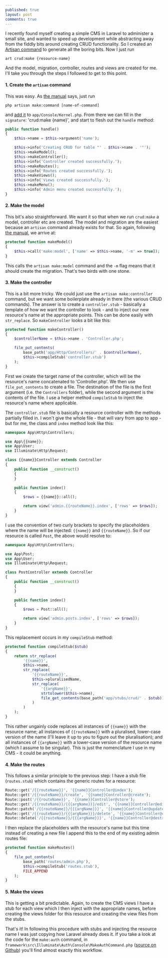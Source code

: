 ```yaml
---
published: true
layout: post
comments: true
---
```


I recently found myself creating a simple CMS in Laravel to administer a small site, and wanted to speed up development while abstracting away from the fiddly bits around creating CRUD functionality. So I created an [Artisan command](https://laravel.com/docs/5.4/artisan) to generate all the boring bits. Now I just run

```
art crud:make {resource-name}
```

And the model, migration, controller, routes and views are created for me. I'll take you through the steps I followed to get to this point.

#### 1. Create the `artisan` command

This was easy. As [the manual](https://laravel.com/docs/5.4/artisan#writing-commands) says, just run

```
php artisan make:command [name-of-command]
```

and [add it](https://laravel.com/docs/5.4/artisan#registering-commands) to `app/Console/Kernel.php`. From there we can fill in the `signature`: 'crud:make {name}', and start to flesh out the `handle` method:

```php
public function handle()
{
    $this->name = $this->argument('name');

    $this->info('Creating CRUD for table "' . $this->name . '"');
    $this->makeModel();
    $this->makeController();
    $this->info('Controller created successfully.');
    $this->makeRoutes();
    $this->info('Routes created successfully.');
    $this->makeViews();
    $this->info('Views created successfully.');
    $this->makeMenu();
    $this->info('Admin menu created successfully.');
}
```

#### 2. Make the model

This bit's also straightforward. We want it so that when we run `crud:make` a model, controller etc are created. The model and migration are the easiest because an `artisan` command already exists for that. So again, following [the manual](https://laravel.com/docs/5.4/artisan#programmatically-executing-commands), we arrive at:

```php
protected function makeModel()
{
    $this->call('make:model', ['name' => $this->name, '-m' => true]);
}
```

This calls the `artisan make:model` command and the `-m` flag means that it should create the migration. That's two birds with one stone.

#### 3. Make the controller

This is a bit more tricky. We could just use the `artisan make:controller` command, but we want some boilerplate already in there (the various CRUD commands). The answer is to create a `controller.stub` - basically a template of how we want the controller to look - and to inject our new resource's name at the appropriate points. This can be done easily with `str_replace`. So `makeController` looks a bit like this:

```php
protected function makeController()
{
    $controllerName = $this->name . 'Controller.php';

    file_put_contents(
        base_path('app/Http/Controllers/' . $controllerName),
        $this->compileStub('controller.stub')
    );
}
```

First we create the target name of the controller, which will be the resource's name concatenated to 'Controller.php'. We then use `file_put_contents` to create a file. The destination of the file is the first argument (i.e. the `Controllers` folder), while the second argument is the contents of the file. I use a helper method `compileStub` to inject the resource's name where applicable.

The `controller.stub` file is basically a resource controller with the methods partially filled in. I won't give the whole file - that will vary from app to app - but for me, the class and `index` method look like this:

```php
namespace App\Http\Controllers;

use App\{{name}};
use App\User;
use Illuminate\Http\Request;

class {{name}}Controller extends Controller
{
    public function __construct()
    {
    }

    public function index()
    {
        $rows = {{name}}::all();

        return view('admin.{{routeName}}.index', ['rows' => $rows]);
    }
}
```

I use the convention of two curly brackets to specify the placeholders where the name will be injected: `{{name}}` and `{{routeName}}`. So if our resource is called `Post`, the above would resolve to:

```php
namespace App\Http\Controllers;

use App\Post;
use App\User;
use Illuminate\Http\Request;

class PostController extends Controller
{
    public function __construct()
    {
    }

    public function index()
    {
        $rows = Post::all();

        return view('admin.posts.index', ['rows' => $rows]);
    }
}
```

This replacement occurs in my `compileStub` method:

```php
protected function compileStub($stub)
{
    return str_replace(
        '{{name}}',
        $this->name,
        str_replace(
            '{{routeName}}',
            $this->pluralisedName,
            str_replace(
                '{{argName}}',
                strtolower($this->name),
                file_get_contents(base_path('app/stubs/crud/' . $stub))
            )
        )
    );
}
```

This rather ungainly code replaces all instances of `{{name}}` with the resource name; all instances of `{{routeName}}` with a pluralised, lower-case version of the name (I'll leave it up to you to figure out the pluralisation); and all instances of `{{argName}}` with a lower-case version of the resource name (which I assume to be singular). This is just the nomenclature I use in my CMS - it could be anything.

#### 4. Make the routes

This follows a similar principle to the previous step: I have a stub file (`routes.stub`) which contains the generic routes for a resource:

```php
Route::get('/{{routeName}}', '{{name}}Controller@index');
Route::get('/{{routeName}}/create', '{{name}}Controller@create');
Route::post('/{{routeName}}', '{{name}}Controller@store');
Route::get('/{{routeName}}/{{{argName}}}/edit', '{{name}}Controller@edit');
Route::patch('/{{routeName}}/{{{argName}}}', '{{name}}Controller@update');
Route::get('/{{routeName}}/{{{argName}}}/delete', '{{name}}Controller@confirmDelete');
Route::delete('/{{routeName}}/{{{argName}}}', '{{name}}Controller@destroy');
```

I then replace the placeholders with the resource's name but this time instead of creating a new file I append this to the end of my existing admin routes file:

```php
protected function makeRoutes()
{
    file_put_contents(
        base_path('routes/admin.php'),
        $this->compileStub('routes.stub'),
        FILE_APPEND
    );
}
```

#### 5. Make the views

This is getting a bit predictable. Again, to create the CMS views I have a stub for each view which I then inject with the appropriate names, before creating the views folder for this resource and creating the view files from the stubs.

That's it! In following this procedure with stubs and injecting the resource name I was just copying how Laravel already does it. If you take a look at the code for the `make:auth` command, in `framework\src\Illuminate\Auth\Console\MakeAuthCommand.php` ([source on Github](https://github.com/laravel/framework/blob/5.4/src/Illuminate/Auth/Console/MakeAuthCommand.php)) you'll find almost exactly this workflow.

